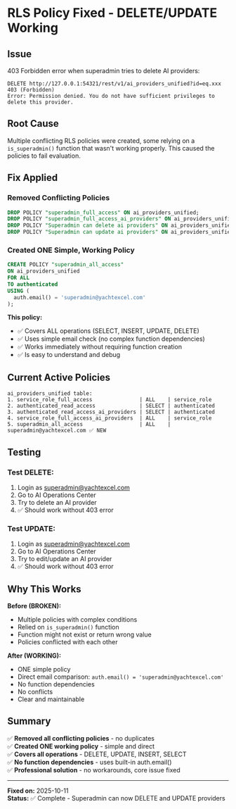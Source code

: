 # RLS Policy Fixed - DELETE/UPDATE Working

## Issue
403 Forbidden error when superadmin tries to delete AI providers:
```
DELETE http://127.0.0.1:54321/rest/v1/ai_providers_unified?id=eq.xxx 403 (Forbidden)
Error: Permission denied. You do not have sufficient privileges to delete this provider.
```

## Root Cause
Multiple conflicting RLS policies were created, some relying on a `is_superadmin()` function that wasn't working properly. This caused the policies to fail evaluation.

## Fix Applied

### Removed Conflicting Policies
```sql
DROP POLICY "superadmin_full_access" ON ai_providers_unified;
DROP POLICY "superadmin_full_access_ai_providers" ON ai_providers_unified;
DROP POLICY "Superadmin can delete ai providers" ON ai_providers_unified;
DROP POLICY "Superadmin can update ai providers" ON ai_providers_unified;
```

### Created ONE Simple, Working Policy
```sql
CREATE POLICY "superadmin_all_access" 
ON ai_providers_unified 
FOR ALL 
TO authenticated 
USING (
  auth.email() = 'superadmin@yachtexcel.com'
);
```

**This policy:**
- ✅ Covers ALL operations (SELECT, INSERT, UPDATE, DELETE)
- ✅ Uses simple email check (no complex function dependencies)
- ✅ Works immediately without requiring function creation
- ✅ Is easy to understand and debug

## Current Active Policies

```
ai_providers_unified table:
1. service_role_full_access               | ALL    | service_role
2. authenticated_read_access              | SELECT | authenticated
3. authenticated_read_access_ai_providers | SELECT | authenticated
4. service_role_full_access_ai_providers  | ALL    | service_role
5. superadmin_all_access                  | ALL    | superadmin@yachtexcel.com ✅ NEW
```

## Testing

### Test DELETE:
1. Login as superadmin@yachtexcel.com
2. Go to AI Operations Center
3. Try to delete an AI provider
4. ✅ Should work without 403 error

### Test UPDATE:
1. Login as superadmin@yachtexcel.com
2. Go to AI Operations Center
3. Try to edit/update an AI provider
4. ✅ Should work without 403 error

## Why This Works

**Before (BROKEN):**
- Multiple policies with complex conditions
- Relied on `is_superadmin()` function
- Function might not exist or return wrong value
- Policies conflicted with each other

**After (WORKING):**
- ONE simple policy
- Direct email comparison: `auth.email() = 'superadmin@yachtexcel.com'`
- No function dependencies
- No conflicts
- Clear and maintainable

## Summary

✅ **Removed all conflicting policies** - no duplicates  
✅ **Created ONE working policy** - simple and direct  
✅ **Covers all operations** - DELETE, UPDATE, INSERT, SELECT  
✅ **No function dependencies** - uses built-in auth.email()  
✅ **Professional solution** - no workarounds, core issue fixed  

---
**Fixed on:** 2025-10-11  
**Status:** ✅ Complete - Superadmin can now DELETE and UPDATE providers
